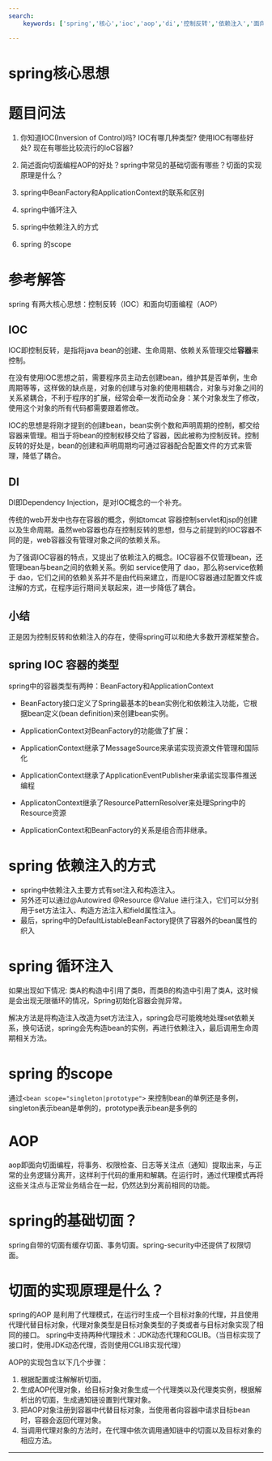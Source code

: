 ```yaml
---
search:
    keywords: ['spring','核心','ioc','aop','di','控制反转','依赖注入','面向切面编程', 'beanfactory', 'applicationcontext', '依赖注入方式']

---
```



# spring核心思想

# 题目问法

1. 你知道IOC(Inversion of Control)吗? IOC有哪几种类型? 使用IOC有哪些好处? 现在有哪些比较流行的IoC容器?

2. 简述面向切面编程AOP的好处？spring中常见的基础切面有哪些？切面的实现原理是什么？

3. spring中BeanFactory和ApplicationContext的联系和区别

4. spring中循环注入

5. spring中依赖注入的方式

6. spring 的scope


# 参考解答
spring 有两大核心思想：控制反转（IOC）和面向切面编程（AOP）

## IOC
IOC即控制反转，是指将java bean的创建、生命周期、依赖关系管理交给**容器**来控制。

在没有使用IOC思想之前，需要程序员主动去创建bean，维护其是否单例，生命周期等等，这样做的缺点是，对象的创建与对象的使用相耦合，对象与对象之间的关系紧耦合，不利于程序的扩展，经常会牵一发而动全身：某个对象发生了修改，使用这个对象的所有代码都需要跟着修改。

IOC的思想是将刚才提到的创建bean，bean实例个数和声明周期的控制，都交给容器来管理。相当于将bean的控制权移交给了容器，因此被称为控制反转。控制反转的好处是，bean的创建和声明周期均可通过容器配合配置文件的方式来管理，降低了耦合。

## DI
DI即Dependency Injection，是对IOC概念的一个补充。

传统的web开发中也存在容器的概念，例如tomcat 容器控制servlet和jsp的创建以及生命周期。虽然web容器也存在控制反转的思想，但与之前提到的IOC容器不同的是，web容器没有管理对象之间的依赖关系。

为了强调IOC容器的特点，又提出了依赖注入的概念。IOC容器不仅管理bean，还管理bean与bean之间的依赖关系。例如 service使用了 dao，那么称service依赖于 dao，它们之间的依赖关系并不是由代码来建立，而是IOC容器通过配置文件或注解的方式，在程序运行期间关联起来，进一步降低了耦合。

## 小结
正是因为控制反转和依赖注入的存在，使得spring可以和绝大多数开源框架整合。

## spring IOC 容器的类型
spring中的容器类型有两种：BeanFactory和ApplicationContext

* BeanFactory接口定义了Spring最基本的bean实例化和依赖注入功能，它根据bean定义(bean definition)来创建bean实例。

* ApplicationContext对BeanFactory的功能做了扩展：
 * ApplicationContext继承了MessageSource来承诺实现资源文件管理和国际化
 * ApplicationContext继承了ApplicationEventPublisher来承诺实现事件推送编程
 * ApplicatonContext继承了ResourcePatternResolver来处理Spring中的Resource资源
 
* ApplicationContext和BeanFactory的关系是组合而非继承。

# spring 依赖注入的方式
* spring中依赖注入主要方式有set注入和构造注入。
* 另外还可以通过@Autowired @Resource @Value 进行注入，它们可以分别用于set方法注入、构造方法注入和field属性注入。
* 最后，spring中的DefaultListableBeanFactory提供了容器外的bean属性的织入

# spring 循环注入
如果出现如下情况:
类A的构造中引用了类B，而类B的构造中引用了类A，这时候是会出现无限循环的情况，Spring初始化容器会抛异常。

解决方法是将构造注入改造为set方法注入，spring会尽可能晚地处理set依赖关系，换句话说，spring会先构造bean的实例，再进行依赖注入，最后调用生命周期相关方法。

# spring 的scope
通过`<bean scope="singleton|prototype">`
来控制bean的单例还是多例，singleton表示bean是单例的，prototype表示bean是多例的

# AOP
aop即面向切面编程，将事务、权限检查、日志等关注点（通知）提取出来，与正常的业务逻辑分离开，这样利于代码的重用和解耦。在运行时，通过代理模式再将这些关注点与正常业务结合在一起，仍然达到分离前相同的功能。

# spring的基础切面？
spring自带的切面有缓存切面、事务切面。spring-security中还提供了权限切面。

# 切面的实现原理是什么？
spring的AOP 是利用了代理模式，在运行时生成一个目标对象的代理，并且使用代理代替目标对象，代理对象类型是目标对象类型的子类或者与目标对象实现了相同的接口。
spring中支持两种代理技术：JDK动态代理和CGLIB。（当目标实现了接口时，使用JDK动态代理，否则使用CGLIB实现代理）

AOP的实现包含以下几个步骤：
1. 根据配置或注解解析切面。
2. 生成AOP代理对象，给目标对象对象生成一个代理类以及代理类实例，根据解析出的切面，生成通知链设置到代理对象。
3. 把AOP对象注册到容器中代替目标对象，当使用者向容器中请求目标bean时，容器会返回代理对象。
4. 当调用代理对象的方法时，在代理中依次调用通知链中的切面以及目标对象的相应方法。

---









